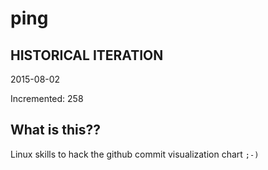 # ping

## HISTORICAL ITERATION
2015-08-02

Incremented: 258

## What is this?? 
Linux skills to hack the github commit visualization chart `;-)`
